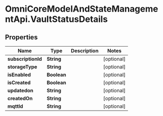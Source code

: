 # OmniCoreModelAndStateManagementApi.VaultStatusDetails

## Properties

Name | Type | Description | Notes
------------ | ------------- | ------------- | -------------
**subscriptionId** | **String** |  | [optional] 
**storageType** | **String** |  | [optional] 
**isEnabled** | **Boolean** |  | [optional] 
**isCreated** | **Boolean** |  | [optional] 
**updatedon** | **String** |  | [optional] 
**createdOn** | **String** |  | [optional] 
**mqttId** | **String** |  | [optional] 


